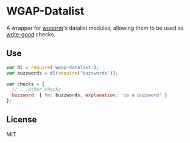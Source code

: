 # WGAP-Datalist

A wrapper for [wooorm](https://github.com/wooorm)'s datalist modules, allowing
them to be used as [write-good](https://github.com/btford/write-good) checks.

## Use
```javascript
var dl = require('wgap-datalist');
var buzzwords = dl(require('buzzwords'));

var checks = {
  // ...other checks
  buzzword: { fn: buzzwords, explanation: 'is a buzzword' }
};
```

## License
MIT